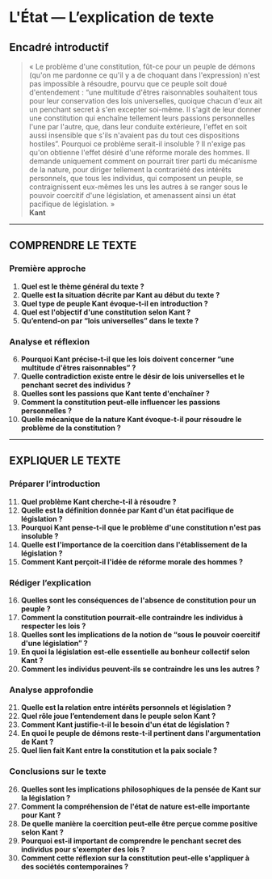 # L'État — L’explication de texte

## Encadré introductif
> « Le problème d'une constitution, fût-ce pour un peuple de démons (qu'on me pardonne ce qu'il y a de choquant dans l'expression) n'est pas impossible à résoudre, pourvu que ce peuple soit doué d'entendement : “une multitude d'êtres raisonnables souhaitent tous pour leur conservation des lois universelles, quoique chacun d'eux ait un penchant secret à s'en excepter soi-même. Il s'agit de leur donner une constitution qui enchaîne tellement leurs passions personnelles l'une par l'autre, que, dans leur conduite extérieure, l'effet en soit aussi insensible que s'ils n'avaient pas du tout ces dispositions hostiles”. Pourquoi ce problème serait-il insoluble ? Il n'exige pas qu'on obtienne l'effet désiré d'une réforme morale des hommes. Il demande uniquement comment on pourrait tirer parti du mécanisme de la nature, pour diriger tellement la contrariété des intérêts personnels, que tous les individus, qui composent un peuple, se contraignissent eux-mêmes les uns les autres à se ranger sous le pouvoir coercitif d'une législation, et amenassent ainsi un état pacifique de législation. »  
> **Kant**

---

## COMPRENDRE LE TEXTE

### Première approche

1. **Quel est le thème général du texte ?**  
2. **Quelle est la situation décrite par Kant au début du texte ?**  
3. **Quel type de peuple Kant évoque-t-il en introduction ?**  
4. **Quel est l'objectif d'une constitution selon Kant ?**  
5. **Qu’entend-on par “lois universelles” dans le texte ?**  

### Analyse et réflexion

6. **Pourquoi Kant précise-t-il que les lois doivent concerner “une multitude d'êtres raisonnables” ?**  
7. **Quelle contradiction existe entre le désir de lois universelles et le penchant secret des individus ?**  
8. **Quelles sont les passions que Kant tente d'enchaîner ?**  
9. **Comment la constitution peut-elle influencer les passions personnelles ?**  
10. **Quelle mécanique de la nature Kant évoque-t-il pour résoudre le problème de la constitution ?**  

---

## EXPLIQUER LE TEXTE

### Préparer l’introduction

11. **Quel problème Kant cherche-t-il à résoudre ?**  
12. **Quelle est la définition donnée par Kant d'un état pacifique de législation ?**  
13. **Pourquoi Kant pense-t-il que le problème d'une constitution n'est pas insoluble ?**  
14. **Quelle est l'importance de la coercition dans l'établissement de la législation ?**  
15. **Comment Kant perçoit-il l'idée de réforme morale des hommes ?**  

### Rédiger l’explication

16. **Quelles sont les conséquences de l'absence de constitution pour un peuple ?**  
17. **Comment la constitution pourrait-elle contraindre les individus à respecter les lois ?**  
18. **Quelles sont les implications de la notion de “sous le pouvoir coercitif d'une législation” ?**  
19. **En quoi la législation est-elle essentielle au bonheur collectif selon Kant ?**  
20. **Comment les individus peuvent-ils se contraindre les uns les autres ?**  

### Analyse approfondie

21. **Quelle est la relation entre intérêts personnels et législation ?**  
22. **Quel rôle joue l’entendement dans le peuple selon Kant ?**  
23. **Comment Kant justifie-t-il le besoin d'un état de législation ?**  
24. **En quoi le peuple de démons reste-t-il pertinent dans l'argumentation de Kant ?**  
25. **Quel lien fait Kant entre la constitution et la paix sociale ?**  

### Conclusions sur le texte

26. **Quelles sont les implications philosophiques de la pensée de Kant sur la législation ?**  
27. **Comment la compréhension de l'état de nature est-elle importante pour Kant ?**  
28. **De quelle manière la coercition peut-elle être perçue comme positive selon Kant ?**  
29. **Pourquoi est-il important de comprendre le penchant secret des individus pour s'exempter des lois ?**  
30. **Comment cette réflexion sur la constitution peut-elle s'appliquer à des sociétés contemporaines ?**  